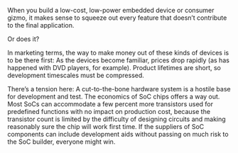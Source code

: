 When you build a low-cost, low-power embedded device or consumer gizmo, it makes sense to squeeze out every feature that doesn’t contribute to the final application.

Or does it?

In marketing terms, the way to make money out of these kinds of devices is to be there first: As the devices become familiar, prices drop rapidly (as has happened with DVD players, for example). Product lifetimes are short, so development timescales must be compressed.

There’s a tension here: A cut-to-the-bone hardware system is a hostile base for development and test. The economics of SoC chips offers a way out. Most SoCs can accommodate a few percent more transistors used for predefined functions with no impact on production cost, because the transistor count is limited by the difficulty of designing circuits and making reasonably sure the chip will work first time. If the suppliers of SoC components can include development aids without passing on much risk to the SoC builder, everyone might win.
